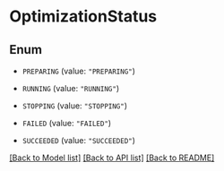 # OptimizationStatus

## Enum


* `PREPARING` (value: `"PREPARING"`)

* `RUNNING` (value: `"RUNNING"`)

* `STOPPING` (value: `"STOPPING"`)

* `FAILED` (value: `"FAILED"`)

* `SUCCEEDED` (value: `"SUCCEEDED"`)


[[Back to Model list]](../README.md#documentation-for-models) [[Back to API list]](../README.md#documentation-for-api-endpoints) [[Back to README]](../README.md)



